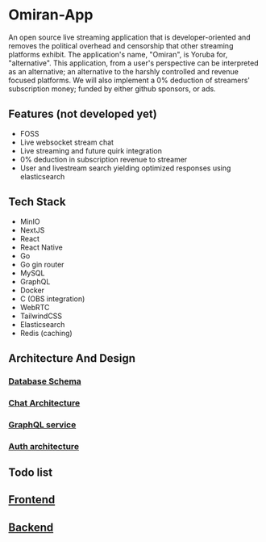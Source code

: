 # Omiran-App

An open source live streaming application that is developer-oriented and removes the political overhead and censorship that other streaming platforms exhibit. The application's name, "Omiran", is Yoruba for, "alternative". This application, from a user's perspective can be interpreted as an alternative; an alternative to the harshly controlled and revenue focused platforms. We will also implement a 0% deduction of streamers' subscription money; funded by either github sponsors, or ads.

## Features (not developed yet)

- FOSS
- Live websocket stream chat
- Live streaming and future quirk integration
- 0% deduction in subscription revenue to streamer
- User and livestream search yielding optimized responses using elasticsearch

## Tech Stack

- MinIO 
- NextJS
- React
- React Native 
- Go 
- Go gin router
- MySQL
- GraphQL
- Docker
- C (OBS integration)
- WebRTC
- TailwindCSS
- Elasticsearch
- Redis (caching)

## Architecture And Design

### [Database Schema](database-schema.md)

### [Chat Architecture](architecture-prototypes/chat.png)

### [GraphQL service](architecture-prototypes/view_data_querying_architecture.png)

### [Auth architecture](architecture-prototypes/auth-architecture.png)

## Todo list

## [Frontend](frontend.md)

## [Backend](backend.md)
